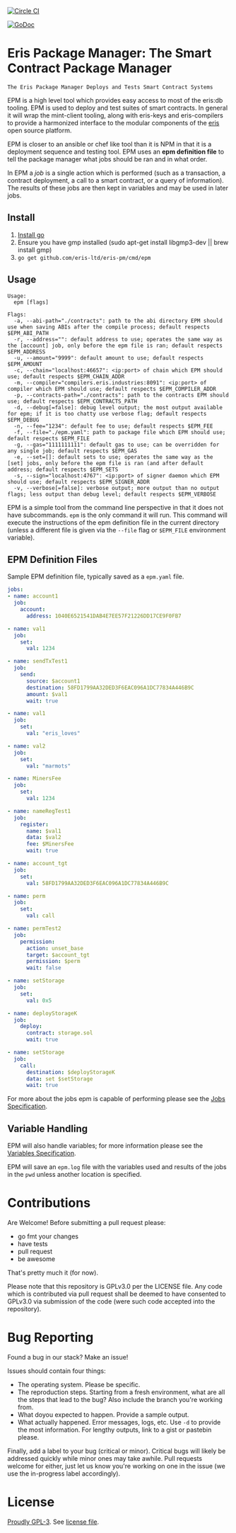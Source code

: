 [![Circle CI](https://circleci.com/gh/eris-ltd/eris-pm/tree/master.svg?style=svg)](https://circleci.com/gh/eris-ltd/eris-pm/tree/master)

[![GoDoc](https://godoc.org/github.com/eris-pm?status.png)](https://godoc.org/github.com/eris-ltd/eris-pm)

# Eris Package Manager: The Smart Contract Package Manager

```
The Eris Package Manager Deploys and Tests Smart Contract Systems
```

EPM is a high level tool which provides easy access to most of the eris:db tooling. EPM is used to deploy and test suites of smart contracts. In general it will wrap the mint-client tooling, along with eris-keys and eris-compilers to provide a harmonized interface to the modular components of the [eris](https://docs.erisindustries.com) open source platform.

EPM is closer to an ansible or chef like tool than it is NPM in that it is a deployment sequence and testing tool. EPM uses an **epm definition file** to tell the package manager what jobs should be ran and in what order.

In EPM a *job* is a single action which is performed (such as a transaction, a contract deployment, a call to a smart contract, or a query of information). The results of these jobs are then kept in variables and may be used in later jobs.

## Install

1. [Install go](https://golang.org/doc/install)
2. Ensure you have gmp installed (sudo apt-get install libgmp3-dev || brew install gmp)
3. `go get github.com/eris-ltd/eris-pm/cmd/epm`

## Usage

```
Usage:
  epm [flags]

Flags:
  -a, --abi-path="./contracts": path to the abi directory EPM should use when saving ABIs after the compile process; default respects $EPM_ABI_PATH
  -r, --address="": default address to use; operates the same way as the [account] job, only before the epm file is ran; default respects $EPM_ADDRESS
  -u, --amount="9999": default amount to use; default respects $EPM_AMOUNT
  -c, --chain="localhost:46657": <ip:port> of chain which EPM should use; default respects $EPM_CHAIN_ADDR
  -m, --compiler="compilers.eris.industries:8091": <ip:port> of compiler which EPM should use; default respects $EPM_COMPILER_ADDR
  -p, --contracts-path="./contracts": path to the contracts EPM should use; default respects $EPM_CONTRACTS_PATH
  -d, --debug[=false]: debug level output; the most output available for epm; if it is too chatty use verbose flag; default respects $EPM_DEBUG
  -n, --fee="1234": default fee to use; default respects $EPM_FEE
  -f, --file="./epm.yaml": path to package file which EPM should use; default respects $EPM_FILE
  -g, --gas="1111111111": default gas to use; can be overridden for any single job; default respects $EPM_GAS
  -e, --set=[]: default sets to use; operates the same way as the [set] jobs, only before the epm file is ran (and after default address; default respects $EPM_SETS
  -s, --sign="localhost:4767": <ip:port> of signer daemon which EPM should use; default respects $EPM_SIGNER_ADDR
  -v, --verbose[=false]: verbose output; more output than no output flags; less output than debug level; default respects $EPM_VERBOSE
```

EPM is a simple tool from the command line perspective in that it does not have subcommands. `epm` is the only command it will run. This command will execute the instructions of the epm definition file in the current directory (unless a different file is given via the `--file` flag or `$EPM_FILE` environment variable).

## EPM Definition Files

Sample EPM definition file, typically saved as a `epm.yaml` file.

```yaml
jobs:
- name: account1
  job:
    account:
      address: 1040E6521541DAB4E7EE57F21226DD17CE9F0FB7

- name: val1
  job:
    set:
      val: 1234

- name: sendTxTest1
  job:
    send:
      source: $account1
      destination: 58FD1799AA32DED3F6EAC096A1DC77834A446B9C
      amount: $val1
      wait: true

- name: val1
  job:
    set:
      val: "eris_loves"

- name: val2
  job:
    set:
      val: "marmots"

- name: MinersFee
  job:
    set:
      val: 1234

- name: nameRegTest1
  job:
    register:
      name: $val1
      data: $val2
      fee: $MinersFee
      wait: true

- name: account_tgt
  job:
    set:
      val: 58FD1799AA32DED3F6EAC096A1DC77834A446B9C

- name: perm
  job:
    set:
      val: call

- name: permTest2
  job:
    permission:
      action: unset_base
      target: $account_tgt
      permission: $perm
      wait: false

- name: setStorage
  job:
    set:
      val: 0x5

- name: deployStorageK
  job:
    deploy:
      contract: storage.sol
      wait: true

- name: setStorage
  job:
    call:
      destination: $deployStorageK
      data: set $setStorage
      wait: true
```

For more about the jobs epm is capable of performing please see the [Jobs Specification](https://docs.erisindustries.com/documentation/eris-pm/jobs_specification/).

## Variable Handling

EPM will also handle variables; for more information please see the [Variables Specification](https://docs.erisindustries.com/documentation/eris-pm/variable_specification/).

EPM will save an `epm.log` file with the variables used and results of the jobs in the `pwd` unless another location is specified.

# Contributions

Are Welcome! Before submitting a pull request please:

* go fmt your changes
* have tests
* pull request
* be awesome

That's pretty much it (for now).

Please note that this repository is GPLv3.0 per the LICENSE file. Any code which is contributed via pull request shall be deemed to have consented to GPLv3.0 via submission of the code (were such code accepted into the repository).

# Bug Reporting

Found a bug in our stack? Make an issue!

Issues should contain four things:

* The operating system. Please be specific.
* The reproduction steps. Starting from a fresh environment, what are all the steps that lead to the bug? Also include the branch you're working from.
* What doyou expected to happen. Provide a sample output.
* What actually happened. Error messages, logs, etc. Use `-d` to provide the most information. For lengthy outputs, link to a gist or pastebin please.

Finally, add a label to your bug (critical or minor). Critical bugs will likely be addressed quickly while minor ones may take awhile. Pull requests welcome for either, just let us know you're working on one in the issue (we use the in-progress label accordingly).

# License

[Proudly GPL-3](http://www.gnu.org/philosophy/enforcing-gpl.en.html). See [license file](https://github.com/eris-ltd/eris-pm/blob/master/LICENSE.md).
